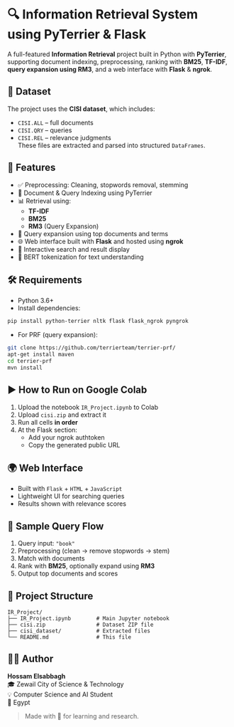 # 🔍 Information Retrieval System using PyTerrier & Flask

A full-featured **Information Retrieval** project built in Python with **PyTerrier**, supporting document indexing, preprocessing, ranking with **BM25**, **TF-IDF**, **query expansion using RM3**, and a web interface with **Flask** & **ngrok**.

## 📁 Dataset

The project uses the **CISI dataset**, which includes:  
- `CISI.ALL` – full documents  
- `CISI.QRY` – queries  
- `CISI.REL` – relevance judgments  
These files are extracted and parsed into structured `DataFrames`.

## 🧠 Features

- ✅ Preprocessing: Cleaning, stopwords removal, stemming  
- 🧾 Document & Query Indexing using PyTerrier  
- 📊 Retrieval using:  
  - **TF-IDF**  
  - **BM25**  
  - **RM3** (Query Expansion)  
- 🤖 Query expansion using top documents and terms  
- 🌐 Web interface built with **Flask** and hosted using **ngrok**  
- 🔁 Interactive search and result display  
- 🤖 BERT tokenization for text understanding

## 🛠️ Requirements

- Python 3.6+  
- Install dependencies:

```bash
pip install python-terrier nltk flask flask_ngrok pyngrok
```

- For PRF (query expansion):

```bash
git clone https://github.com/terrierteam/terrier-prf/
apt-get install maven
cd terrier-prf
mvn install
```

## ▶️ How to Run on Google Colab

1. Upload the notebook `IR_Project.ipynb` to Colab  
2. Upload `cisi.zip` and extract it  
3. Run all cells **in order**  
4. At the Flask section:  
   - Add your ngrok authtoken  
   - Copy the generated public URL

## 🌍 Web Interface

- Built with `Flask` + `HTML` + `JavaScript`  
- Lightweight UI for searching queries  
- Results shown with relevance scores

## 🧪 Sample Query Flow

1. Query input: `"book"`  
2. Preprocessing (clean → remove stopwords → stem)  
3. Match with documents  
4. Rank with **BM25**, optionally expand using **RM3**  
5. Output top documents and scores

## 📂 Project Structure

```
IR_Project/
├── IR_Project.ipynb        # Main Jupyter notebook
├── cisi.zip                # Dataset ZIP file
├── cisi_dataset/           # Extracted files
└── README.md               # This file
```

## 🧑‍💻 Author

**Hossam Elsabbagh**  
🎓 Zewail City of Science & Technology  
💡 Computer Science and AI Student  
📍 Egypt

> Made with 💙 for learning and research.
